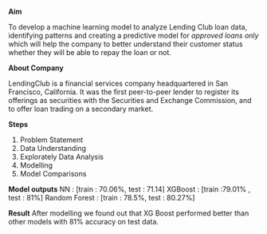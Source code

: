 
**Aim** 

To develop a machine learning model to analyze Lending Club loan data, identifying patterns and creating a predictive model for _approved loans only_ which will help the company to better understand their customer status whether they will be able to repay the loan or not.


**About Company** 

LendingClub is a financial services company headquartered in San Francisco, California. It was the first peer-to-peer lender to register its offerings as securities with the Securities and Exchange Commission, and to offer loan trading on a secondary market.

**Steps** 
1. Problem Statement
2. Data Understanding
3. Explorately Data Analysis
4. Modelling
5. Model Comparisons

**Model outputs**
NN :             [train : 70.06%, test : 71.14]
XGBoost :        [train :79.01% , test : 81%]
Random Forest :  [train : 78.5%, test : 80.27%]

**Result**
After modelling we found out that XG Boost performed better than other models with 81% accuracy on test data.

